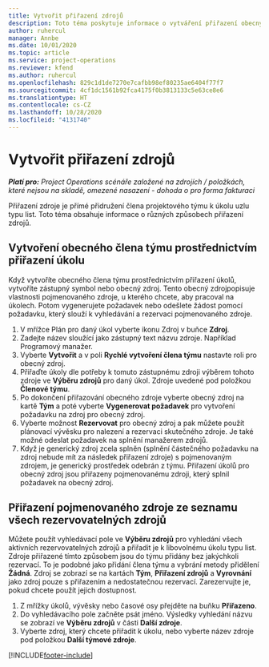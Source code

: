 ```yaml
---
title: Vytvořit přiřazení zdrojů
description: Toto téma poskytuje informace o vytváření přiřazení obecných a pojmenovaných zdrojů.
author: ruhercul
manager: Annbe
ms.date: 10/01/2020
ms.topic: article
ms.service: project-operations
ms.reviewer: kfend
ms.author: ruhercul
ms.openlocfilehash: 829c1d1de7270e7cafbb98ef80235ae6404f77f7
ms.sourcegitcommit: 4cf1dc1561b92fca4175f0b3813133c5e63ce8e6
ms.translationtype: HT
ms.contentlocale: cs-CZ
ms.lasthandoff: 10/28/2020
ms.locfileid: "4131740"
---
```

# <a name="create-resource-assignments"></a>Vytvořit přiřazení zdrojů

_**Platí pro:** Project Operations scénáře založené na zdrojích / položkách, které nejsou na skladě, omezené nasazení - dohoda o pro forma fakturaci_


Přiřazení zdroje je přímé přidružení člena projektového týmu k úkolu uzlu typu list. Toto téma obsahuje informace o různých způsobech přiřazení zdrojů.

## <a name="create-a-generic-team-member-through-task-assignment"></a>Vytvoření obecného člena týmu prostřednictvím přiřazení úkolu


Když vytvoříte obecného člena týmu prostřednictvím přiřazení úkolů, vytvoříte zástupný symbol nebo obecný zdroj. Tento obecný zdrojpopisuje vlastnosti pojmenovaného zdroje, u kterého chcete, aby pracoval na úkolech. Potom vygenerujete požadavek nebo odešlete žádost pomocí požadavku, který slouží k vyhledávání a rezervaci pojmenovaného zdroje.

1. V mřížce Plán pro daný úkol vyberte ikonu Zdroj v buňce **Zdroj**.
2. Zadejte název sloužící jako zástupný text názvu zdroje. Například Programový manažer.
3. Vyberte **Vytvořit** a v poli **Rychlé vytvoření člena týmu** nastavte roli pro obecný zdroj.
4. Přiřaďte úkoly dle potřeby k tomuto zástupnému zdroji výběrem tohoto zdroje ve **Výběru zdrojů** pro daný úkol. Zdroje uvedené pod položkou **Členové týmu**.
5. Po dokončení přiřazování obecného zdroje vyberte obecný zdroj na kartě **Tým** a poté vyberte **Vygenerovat požadavek** pro vytvoření požadavku na zdroj pro obecný zdroj.
6. Vyberte možnost **Rezervovat** pro obecný zdroj a pak můžete použít plánovací vývěsku pro nalezení a rezervaci skutečného zdroje. Je také možné odeslat požadavek na splnění manažerem zdrojů.
7. Když je generický zdroj zcela splněn (splnění částečného požadavku na zdroj nebude mít za následek přiřazení zdroje) s pojmenovaným zdrojem, je generický prostředek odebrán z týmu. Přiřazení úkolů pro obecný zdroj jsou přiřazeny pojmenovanému zdroji, který splnil požadavek na obecný zdroj.

## <a name="assign-a-named-resource-from-the-list-of-all-bookable-resources"></a>Přiřazení pojmenovaného zdroje ze seznamu všech rezervovatelných zdrojů

Můžete použít vyhledávací pole ve **Výběru zdrojů** pro vyhledání všech aktivních rezervovatelných zdrojů a přiřadit je k libovolnému úkolu typu list. Zdroje přiřazené tímto způsobem jsou do týmu přidány bez jakýchkoli rezervací. To je podobné jako přidání člena týmu a vybrání metody přidělení **Žádná**. Zdroj se zobrazí se na kartách **Tým**, **Přiřazení zdrojů** a **Vyrovnání** jako zdroj pouze s přiřazením a nedostatečnou rezervací. Zarezervujte je, pokud chcete použít jejich dostupnost.

1. Z mřížky úkolů, vývěsky nebo časové osy přejděte na buňku **Přiřazeno**.
2. Do vyhledávacího pole začněte psát jméno. Výsledky vyhledání názvu se zobrazí ve **Výběru zdrojů** v části **Další zdroje**.
3. Vyberte zdroj, který chcete přiřadit k úkolu, nebo vyberte název zdroje pod položkou **Další týmové zdroje**.


[!INCLUDE[footer-include](../includes/footer-banner.md)]